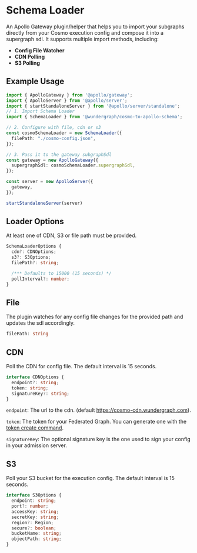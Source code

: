 # Schema Loader

An Apollo Gateway plugin/helper that helps you to import your subgraphs directly from your Cosmo execution config and compose it into a supergraph sdl. It supports multiple import methods, including:

- **Config File Watcher**
- **CDN Polling**
- **S3 Polling**

## Example Usage

```ts
import { ApolloGateway } from '@apollo/gateway';
import { ApolloServer } from '@apollo/server';
import { startStandaloneServer } from '@apollo/server/standalone';
// 1. Import Schema Loader
import { SchemaLoader } from '@wundergraph/cosmo-to-apollo-schema';

// 2. Configure with file, cdn or s3
const cosmoSchemaLoader = new SchemaLoader({
  filePath: "./cosmo-config.json",
});

// 3. Pass it to the gateway subgraphSdl
const gateway = new ApolloGateway({
  supergraphSdl: cosmoSchemaLoader.supergraphSdl,
});

const server = new ApolloServer({
  gateway,
});

startStandaloneServer(server)
```

## Loader Options

At least one of CDN, S3 or file path must be provided.

```ts
SchemaLoaderOptions {
  cdn?: CDNOptions;
  s3?: S3Options;
  filePath?: string;

  /*** Defaults to 15000 (15 seconds) */
  pollInterval?: number;
}
```

## File

The plugin watches for any config file changes for the provided path and updates the sdl accordingly.

```ts
filePath: string
```

## CDN

Poll the CDN for config file. The default interval is 15 seconds.

```ts
interface CDNOptions {
  endpoint?: string;
  token: string;
  signatureKey?: string;
}
```

`endpoint`: The url to the cdn. (default https://cosmo-cdn.wundergraph.com). 

`token`: The token for your Federated Graph. You can generate one with the [token create command](https://cosmo-docs.wundergraph.com/cli/router/token/create).

`signatureKey`: The optional signature key is the one used to sign your config in your admission server.

## S3

Poll your S3 bucket for the execution config. The default interval is 15 seconds.

```ts
interface S3Options {
  endpoint: string;
  port?: number;
  accessKey: string;
  secretKey: string;
  region?: Region;
  secure?: boolean;
  bucketName: string;
  objectPath: string;
}
```
